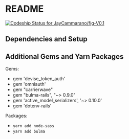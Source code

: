 # README

[![Codeship Status for JayCammarano/fig-V0.1](https://app.codeship.com/projects/ed870570-b0e4-0138-5d63-72bb0984d6ea/status?branch=master)](https://app.codeship.com/projects/403961)

## Dependencies and Setup

## Additional Gems and Yarn Packages

Gems:

- gem 'devise_token_auth'
- gem 'omniauth'
- gem "carrierwave"
- gem "bulma-rails", "~> 0.9.0"
- gem 'active_model_serializers', '~> 0.10.0'
- gem 'dotenv-rails'
  
Packages:

- `yarn add node-sass`
- `yarn add bulma`
